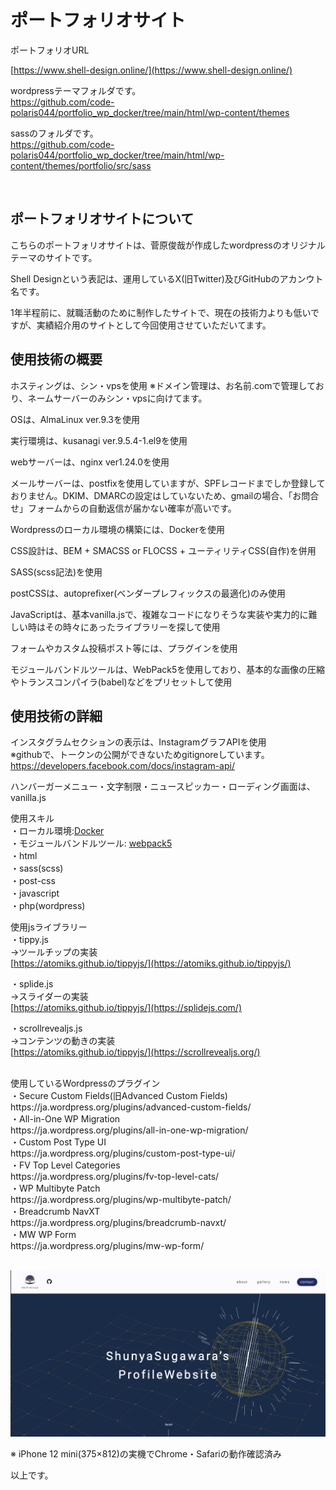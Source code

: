 # ポートフォリオサイト

ポートフォリオURL<br>

[https://www.shell-design.online/](https://www.shell-design.online/)

wordpressテーマフォルダです。<br>
https://github.com/code-polaris044/portfolio_wp_docker/tree/main/html/wp-content/themes

sassのフォルダです。<br>
https://github.com/code-polaris044/portfolio_wp_docker/tree/main/html/wp-content/themes/portfolio/src/sass

<br>

## ポートフォリオサイトについて

こちらのポートフォリオサイトは、菅原俊哉が作成したwordpressのオリジナルテーマのサイトです。

Shell Designという表記は、運用しているX(旧Twitter)及びGitHubのアカンウト名です。

1年半程前に、就職活動のために制作したサイトで、現在の技術力よりも低いですが、実績紹介用のサイトとして今回使用させていただいてます。


## 使用技術の概要

ホスティングは、シン・vpsを使用
※ドメイン管理は、お名前.comで管理しており、ネームサーバーのみシン・vpsに向けてます。

OSは、AlmaLinux ver.9.3を使用

実行環境は、kusanagi ver.9.5.4-1.el9を使用

webサーバーは、nginx ver1.24.0を使用

メールサーバーは、postfixを使用していますが、SPFレコードまでしか登録しておりません。DKIM、DMARCの設定はしていないため、gmailの場合、「お問合せ」フォームからの自動返信が届かない確率が高いです。

Wordpressのローカル環境の構築には、Dockerを使用

CSS設計は、BEM + SMACSS or FLOCSS + ユーティリティCSS(自作)を併用

SASS(scss記法)を使用

postCSSは、autoprefixer(ベンダープレフィックスの最適化)のみ使用

JavaScriptは、基本vanilla.jsで、複雑なコードになりそうな実装や実力的に難しい時はその時々にあったライブラリーを探して使用

フォームやカスタム投稿ポスト等には、プラグインを使用

モジュールバンドルツールは、WebPack5を使用しており、基本的な画像の圧縮やトランスコンパイラ(babel)などをプリセットして使用

## 使用技術の詳細

インスタグラムセクションの表示は、InstagramグラフAPIを使用<br>
※githubで、トークンの公開ができないためgitignoreしています。<br>
https://developers.facebook.com/docs/instagram-api/

ハンバーガーメニュー・文字制限・ニュースピッカー・ローディング画面は、vanilla.js

使用スキル<br>
・ローカル環境:[Docker](https://www.docker.com/)<br>
・モジュールバンドルツール: [webpack5](https://webpack.js.org/)<br>
・html<br>
・sass(scss)<br>
・post-css<br>
・javascript<br>
・php(wordpress)<br>

使用jsライブラリー<br>
・tippy.js<br>
→ツールチップの実装<br>
[https://atomiks.github.io/tippyjs/](https://atomiks.github.io/tippyjs/)
<br>

・splide.js<br>
→スライダーの実装<br>
[https://atomiks.github.io/tippyjs/](https://splidejs.com/)
<br>

・scrollrevealjs.js<br>
→コンテンツの動きの実装<br>
[https://atomiks.github.io/tippyjs/](https://scrollrevealjs.org/)
<br>

<br>
使用しているWordpressのプラグイン<br>
・Secure Custom Fields(旧Advanced Custom Fields)<br>
https://ja.wordpress.org/plugins/advanced-custom-fields/
<br>
・All-in-One WP Migration<br>
https://ja.wordpress.org/plugins/all-in-one-wp-migration/
<br>
・Custom Post Type UI<br>
https://ja.wordpress.org/plugins/custom-post-type-ui/
<br>
・FV Top Level Categories<br>
https://ja.wordpress.org/plugins/fv-top-level-cats/
<br>
・WP Multibyte Patch<br>
https://ja.wordpress.org/plugins/wp-multibyte-patch/
<br>
・Breadcrumb NavXT<br>
https://ja.wordpress.org/plugins/breadcrumb-navxt/
<br>
・MW WP Form<br>
https://ja.wordpress.org/plugins/mw-wp-form/
<br><br>


![スクリーンショット 2023-07-02 18 31 31](https://github.com/code-polaris044/portfolio_wp_docker/blob/main/html/wp-content/themes/portfolio/screenshot.png)




※ iPhone 12 mini(375×812)の実機でChrome・Safariの動作確認済み

以上です。
